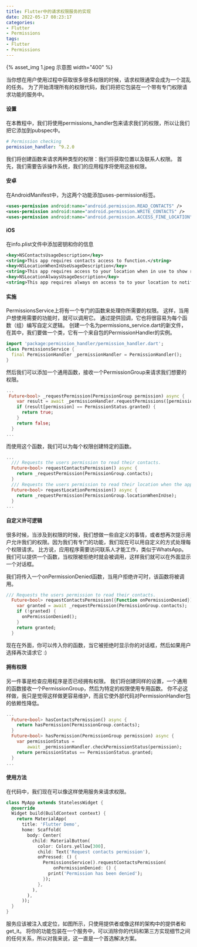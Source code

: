 ```yaml
---
title: Flutter中的请求权限服务的实现
date: 2022-05-17 08:23:17
categories:
- Flutter
- Permissions
tags:
- Flutter
- Permissions
---
```


{% asset_img 1.jpeg 示意图 width="400" %}

当你想在用户使用过程中获取很多很多权限的时候，请求权限通常会成为一个混乱的任务。
为了开始清理所有的权限代码，我们将把它包装在一个带有专门权限请求功能的服务中。

<!--more-->

#### 设置
在本教程中，我们将使用permissions_handler包来请求我们的权限，所以让我们把它添加到pubspec中。

```yaml
# Permission checking
permission_handler: ^9.2.0
```

我们将创建函数来请求两种类型的权限：我们将获取位置以及联系人权限。
首先，我们需要告诉操作系统，我们的应用程序将使用这些权限。

#### 安卓
在AndroidManifest中，为这两个功能添加uses-permission标签。

```xml
<uses-permission android:name="android.permission.READ_CONTACTS" />
<uses-permission android:name="android.permission.WRITE_CONTACTS" />
<uses-permission android:name="android.permission.ACCESS_FINE_LOCATION" />
```

#### iOS
在info.plist文件中添加密钥和你的信息

```xml
<key>NSContactsUsageDescription</key>
<string>This app requires contacts access to function.</string>
<key>NSLocationWhenInUseUsageDescription</key>
<string>This app requires access to your location when in use to show relevan information.</string>
<key>NSLocationAlwaysUsageDescription</key>
<string>This app requires always on access to to your location to notifiy you when are near a store.</string>
```

#### 实施
PermissionsService上将有一个专门的函数来处理你所需要的权限。
这样，当用户想使用需要的功能时，就可以调用它。
通过提供回调，它也将很容易为每个函数（组）编写自定义逻辑。
创建一个名为permissions_service.dart的新文件，在其中，我们要做一个类，它有一个来自包的PermissionHandler的实例。

```dart
import 'package:permission_handler/permission_handler.dart';
class PermissionsService {
  final PermissionHandler _permissionHandler = PermissionHandler();
}
```

然后我们可以添加一个通用函数，接收一个PermissionGroup来请求我们想要的权限。

```dart
...
 Future<bool> _requestPermission(PermissionGroup permission) async {
    var result = await _permissionHandler.requestPermissions([permission]);
    if (result[permission] == PermissionStatus.granted) {
      return true;
    }
    return false;
  }
...
```

而使用这个函数，我们可以为每个权限创建特定的函数。

```dart
...
  /// Requests the users permission to read their contacts.
  Future<bool> requestContactsPermission() async {
    return _requestPermission(PermissionGroup.contacts);
  }
  /// Requests the users permission to read their location when the app is in use
  Future<bool> requestLocationPermission() async {
    return _requestPermission(PermissionGroup.locationWhenInUse);
  }
...
```

#### 自定义许可逻辑

很多时候，当涉及到权限的时候，我们想做一些自定义的事情，或者想再次提示用户允许我们的权限。因为我们有专门的功能，我们现在可以用自定义的方式处理每个权限请求。
比方说，应用程序需要访问联系人才能工作，类似于WhatsApp。我们可以提供一个函数，当权限被拒绝时就会被调用，这样我们就可以在外面显示一个对话框。

我们将传入一个onPermissionDenied函数，当用户拒绝许可时，该函数将被调用。

```dart
/// Requests the users permission to read their contacts.
  Future<bool> requestContactsPermission({Function onPermissionDenied}) async {
    var granted = await _requestPermission(PermissionGroup.contacts);
    if (!granted) {
      onPermissionDenied();
    }
    return granted;
  }
```

现在在外面，你可以传入你的函数，当它被拒绝时显示你的对话框，然后如果用户选择再次请求它 :)

#### 拥有权限
另一件事是检查应用程序是否已经拥有权限。
我们将创建同样的设置，一个通用的函数接收一个PermissionGroup，然后为特定的权限使用专用函数。
你不必这样做，我只是觉得这样做更容易维护，而且它使外部代码对PermissionHandler包的依赖性降低。

```dart
...
  Future<bool> hasContactsPermission() async {
    return hasPermission(PermissionGroup.contacts);
  }
  Future<bool> hasPermission(PermissionGroup permission) async {
    var permissionStatus =
        await _permissionHandler.checkPermissionStatus(permission);
    return permissionStatus == PermissionStatus.granted;
  }
...
```

#### 使用方法
在代码中，我们现在可以像这样使用服务来请求权限。

```dart
class MyApp extends StatelessWidget {
  @override
  Widget build(BuildContext context) {
    return MaterialApp(
      title: 'Flutter Demo',
      home: Scaffold(
        body: Center(
          child: MaterialButton(
            color: Colors.yellow[300],
            child: Text('Request contacts permission'),
            onPressed: () {
              PermissionsService().requestContactsPermission(
                  onPermissionDenied: () {
                print('Permission has been denied');
              });
            },
          ),
        ),
      ));
  }
}
```

服务应该被注入或定位，如图所示，只使用提供者或像这样的架构中的提供者和get_it。
将你的功能包装在一个服务中，可以消除你的代码和第三方实现细节之间的任何关系，所以对我来说，这一直是一个首选解决方案。

<!-- https://medium.com/flutter-community/request-permissions-in-flutter-as-a-consumable-service-e6cd243f882f -->
